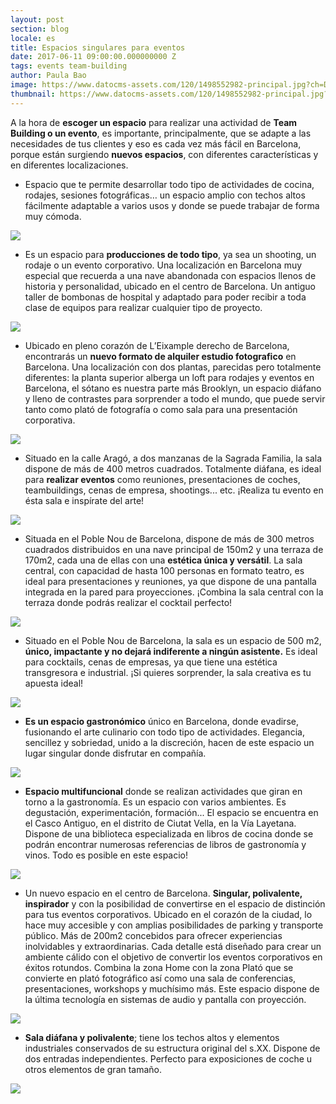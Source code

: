 ```yaml
---
layout: post
section: blog
locale: es
title: Espacios singulares para eventos
date: 2017-06-11 09:00:00.000000000 Z
tags: events team-building
author: Paula Bao
image: https://www.datocms-assets.com/120/1498552982-principal.jpg?ch=DPR%2CWidth&auto=format&w=1024
thumbnail: https://www.datocms-assets.com/120/1498552982-principal.jpg?ch=DPR%2CWidth&auto=format&w=105
---
```


A la hora de **escoger un espacio** para realizar una actividad de **Team Building o un evento**,  es importante, principalmente, que se adapte a las necesidades de tus clientes y eso es cada vez más fácil en Barcelona, porque están surgiendo **nuevos espacios**, con diferentes características y en diferentes localizaciones. 

<!--more-->
 
- Espacio que te permite desarrollar todo tipo de actividades de cocina, rodajes, sesiones fotográficas… un espacio amplio con techos altos fácilmente adaptable a varios usos y donde se puede trabajar de forma muy cómoda.

![](https://www.datocms-assets.com/120/1499182907-1.jpg?ch=DPR%2CWidth&auto=format)

- Es un espacio para **producciones de todo tipo**, ya sea un shooting, un rodaje o un evento corporativo. Una localización en Barcelona muy especial que recuerda a una nave abandonada con espacios llenos de historia y personalidad, ubicado en el centro de Barcelona. Un antiguo taller de bombonas de hospital y adaptado para poder recibir a toda clase de equipos para realizar cualquier tipo de proyecto.
 
![](https://www.datocms-assets.com/120/1499182907-2.jpg?ch=DPR%2CWidth&auto=format)

- Ubicado en pleno corazón de L’Eixample derecho de Barcelona, encontrarás un **nuevo formato de alquiler estudio fotografico** en Barcelona. Una localización con dos plantas, parecidas pero totalmente diferentes: la planta superior alberga un loft para rodajes y eventos en Barcelona, el sótano es nuestra parte más Brooklyn, un espacio diáfano y lleno de contrastes para sorprender a todo el mundo, que puede servir tanto como plató de fotografía o como sala para una presentación corporativa.
 
![](https://www.datocms-assets.com/120/1499182907-3.jpg?ch=DPR%2CWidth&auto=format)

- Situado en la calle Aragó, a dos manzanas de la Sagrada Familia, la sala dispone de más de 400 metros cuadrados. Totalmente diáfana, es ideal para **realizar eventos** como reuniones, presentaciones de coches, teambuildings, cenas de empresa, shootings... etc. ¡Realiza tu evento en ésta sala e inspírate del arte!
 
![](https://www.datocms-assets.com/120/1499182907-4.jpg?ch=DPR%2CWidth&auto=format)
 
- Situada en el Poble Nou de Barcelona, dispone de más de 300 metros cuadrados distribuidos en una nave principal de 150m2 y una terraza de 170m2, cada una de ellas con una **estética única y versátil**. La sala central, con capacidad de hasta 100 personas en formato teatro, es ideal para presentaciones y reuniones, ya que dispone de una pantalla integrada en la pared para proyecciones. ¡Combina la sala central con la terraza donde podrás realizar el cocktail perfecto!
 
![](https://www.datocms-assets.com/120/1499182907-5.jpg?ch=DPR%2CWidth&auto=format)
 
- Situado en el Poble Nou de Barcelona, la sala es un espacio de 500 m2, **único, impactante y no dejará indiferente a ningún asistente.** Es ideal para cocktails, cenas de empresas, ya que tiene una estética transgresora e industrial. ¡Si quieres sorprender, la sala creativa es tu apuesta ideal!
 
![](https://www.datocms-assets.com/120/1499182907-6.jpg?ch=DPR%2CWidth&auto=format)
 
- **Es un espacio gastronómico** único en Barcelona, donde evadirse, fusionando el arte culinario con todo tipo de actividades. Elegancia, sencillez y sobriedad, unido a la discreción, hacen de este espacio un lugar singular donde disfrutar en compañía.

![](https://www.datocms-assets.com/120/1499182907-7.jpg?ch=DPR%2CWidth&auto=format)
 
- **Espacio multifuncional** donde se realizan actividades que giran en torno a la gastronomía. Es un espacio con varios ambientes. Es degustación, experimentación, formación... El espacio se encuentra en el Casco Antiguo, en el distrito de Ciutat Vella, en la Vía Layetana. Dispone de una biblioteca especializada en libros de cocina donde se podrán encontrar numerosas referencias de libros de gastronomía y vinos. Todo es posible en este espacio!
 
![](https://www.datocms-assets.com/120/1499182907-8.jpg?ch=DPR%2CWidth&auto=format)
 
- Un nuevo espacio en el centro de Barcelona. **Singular, polivalente, inspirador** y con la posibilidad de convertirse en el espacio de distinción para tus eventos corporativos. Ubicado en el corazón de la ciudad, lo hace muy accesible y con amplias posibilidades de parking y transporte público. Más de 200m2 concebidos para ofrecer experiencias inolvidables y extraordinarias. Cada detalle está diseñado para crear un ambiente cálido con el objetivo de convertir los eventos corporativos en éxitos rotundos. Combina la zona Home con la zona Plató que se convierte en plató fotográfico así como una sala de conferencias, presentaciones, workshops y muchísimo más. Este espacio dispone de la última tecnología en sistemas de audio y pantalla con proyección.
 
![](https://www.datocms-assets.com/120/1499182907-9.jpg?ch=DPR%2CWidth&auto=format)
 
- **Sala diáfana y polivalente**; tiene los techos altos y elementos industriales conservados de su estructura original del s.XX. Dispone de dos entradas independientes. Perfecto para exposiciones de coche u otros elementos de gran tamaño.

![](https://www.datocms-assets.com/120/1499182907-10.jpg?ch=DPR%2CWidth&auto=format)
 

